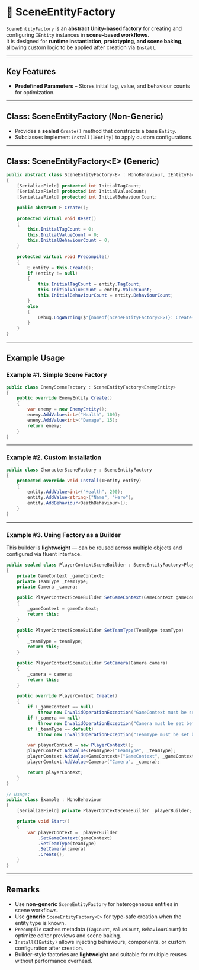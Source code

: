 # 🧩️ SceneEntityFactory

`SceneEntityFactory` is an **abstract Unity-based factory** for creating and configuring `IEntity` instances in **scene-based workflows**.  
It is designed for **runtime instantiation, prototyping, and scene baking**, allowing custom logic to be applied after creation via `Install`.

---

## Key Features

- **Predefined Parameters** – Stores initial tag, value, and behaviour counts for optimization.


---

## Class: SceneEntityFactory (Non-Generic)


- Provides a **sealed** `Create()` method that constructs a base `Entity`.
- Subclasses implement `Install(IEntity)` to apply custom configurations.

---

## Class: SceneEntityFactory&lt;E&gt; (Generic)
```csharp
public abstract class SceneEntityFactory<E> : MonoBehaviour, IEntityFactory<E> where E : IEntity
{
    [SerializeField] protected int InitialTagCount;
    [SerializeField] protected int InitialValueCount;
    [SerializeField] protected int InitialBehaviourCount;

    public abstract E Create();

    protected virtual void Reset()
    {
        this.InitialTagCount = 0;
        this.InitialValueCount = 0;
        this.InitialBehaviourCount = 0;
    }

    protected virtual void Precompile()
    {
        E entity = this.Create();
        if (entity != null)
        {
            this.InitialTagCount = entity.TagCount;
            this.InitialValueCount = entity.ValueCount;
            this.InitialBehaviourCount = entity.BehaviourCount;
        }
        else
        {
            Debug.LogWarning($"{nameof(SceneEntityFactory<E>)}: Create() returned null.", this);
        }
    }
}
```
---

## Example Usage

### Example #1. Simple Scene Factory
```csharp
public class EnemySceneFactory : SceneEntityFactory<EnemyEntity>
{
    public override EnemyEntity Create()
    {
        var enemy = new EnemyEntity();
        enemy.AddValue<int>("Health", 100);
        enemy.AddValue<int>("Damage", 15);
        return enemy;
    }
}
```

---

### Example #2. Custom Installation
```csharp
public class CharacterSceneFactory : SceneEntityFactory
{
    protected override void Install(IEntity entity)
    {
        entity.AddValue<int>("Health", 200);
        entity.AddValue<string>("Name", "Hero");
        entity.AddBehaviour<DeathBehaviour>();
    }
}
```
---

### Example #3. Using Factory as a Builder

This builder is **lightweight** — can be reused across multiple objects and configured via fluent interface.

```csharp
public sealed class PlayerContextSceneBuilder : SceneEntityFactory<PlayerContext>
{
    private GameContext _gameContext;
    private TeamType _teamType;
    private Camera _camera;

    public PlayerContextSceneBuilder SetGameContext(GameContext gameContext)
    {
        _gameContext = gameContext;
        return this;
    }

    public PlayerContextSceneBuilder SetTeamType(TeamType teamType)
    {
        _teamType = teamType;
        return this;
    }

    public PlayerContextSceneBuilder SetCamera(Camera camera)
    {
        _camera = camera;
        return this;
    }

    public override PlayerContext Create()
    {
        if (_gameContext == null)
            throw new InvalidOperationException("GameContext must be set before creating PlayerContext.");
        if (_camera == null)
            throw new InvalidOperationException("Camera must be set before creating PlayerContext.");
        if (_teamType == default)
            throw new InvalidOperationException("TeamType must be set before creating PlayerContext.");

        var playerContext = new PlayerContext();
        playerContext.AddValue<TeamType>("TeamType", _teamType);
        playerContext.AddValue<GameContext>("GameContext", _gameContext);
        playerContext.AddValue<Camera>("Camera", _camera);

        return playerContext;
    }
}
```

```csharp
// Usage:
public class Example : MonoBehaviour
{
    [SerializeField] private PlayerContextSceneBuilder _playerBuilder;

    private void Start()
    {
        var playerContext = _playerBuilder
            .SetGameContext(gameContext)
            .SetTeamType(teamType)
            .SetCamera(camera)
            .Create();
    }
}
```

---

## Remarks

- Use **non-generic** `SceneEntityFactory` for heterogeneous entities in scene workflows.
- Use **generic** `SceneEntityFactory<E>` for type-safe creation when the entity type is known.
- `Precompile` caches metadata (`TagCount`, `ValueCount`, `BehaviourCount`) to optimize editor previews and scene baking.
- `Install(IEntity)` allows injecting behaviours, components, or custom configuration after creation.
- Builder-style factories are **lightweight** and suitable for multiple reuses without performance overhead.  
